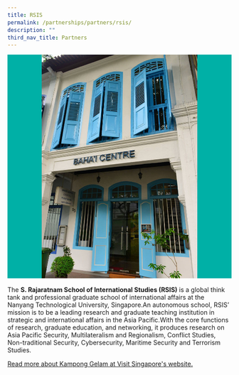 ```yaml
---
title: RSIS
permalink: /partnerships/partners/rsis/
description: ""
third_nav_title: Partners
---
```

![](/images/Places%20of%20Worship/BAHAI_1.jpg)

The **S. Rajaratnam School of International Studies (RSIS)** is a global think tank and professional graduate school of international affairs at the Nanyang Technological University, Singapore.An autonomous school, RSIS’ mission is to be a leading research and graduate teaching institution in strategic and international affairs in the Asia Pacific.With the core functions of research, graduate education, and networking, it produces research on Asia Pacific Security, Multilateralism and Regionalism, Conflict Studies, Non-traditional Security, Cybersecurity, Maritime Security and Terrorism Studies.

[Read more about Kampong Gelam at Visit Singapore's website.](https://www.visitsingapore.com/see-do-singapore/places-to-see/kampong-gelam/)
